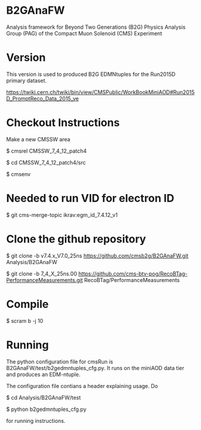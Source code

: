 B2GAnaFW
========

Analysis framework for Beyond Two Generations (B2G) Physics Analysis Group (PAG) of the Compact Muon Solenoid (CMS) Experiment

Version
=======

This version is used to produced B2G EDMNtuples for the Run2015D primary dataset.

https://twiki.cern.ch/twiki/bin/view/CMSPublic/WorkBookMiniAOD#Run2015D_PromptReco_Data_2015_ve

Checkout Instructions
=====================

Make a new CMSSW area

$ cmsrel CMSSW_7_4_12_patch4

$ cd CMSSW_7_4_12_patch4/src

$ cmsenv

Needed to run VID for electron ID
=================================

$ git cms-merge-topic ikrav:egm_id_7.4.12_v1

Clone the github repository
===========================

$ git clone -b v7.4.x_V7.0_25ns https://github.com/cmsb2g/B2GAnaFW.git Analysis/B2GAnaFW

$ git clone -b 7_4_X_25ns.00 https://github.com/cms-btv-pog/RecoBTag-PerformanceMeasurements.git RecoBTag/PerformanceMeasurements

Compile
=======

$ scram b -j 10

Running
=======

The python configuration file for cmsRun is B2GAnaFW/test/b2gedmntuples_cfg.py. It runs on the miniAOD data tier and produces an EDM-ntuple.

The configuration file contians a header explaining usage. Do

$ cd Analysis/B2GAnaFW/test

$ python b2gedmntuples_cfg.py 

for running instructions. 

